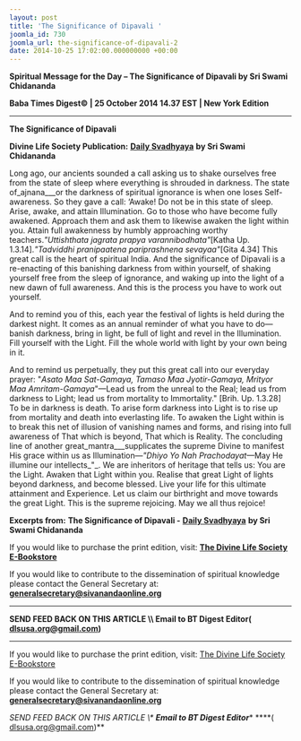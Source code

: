 ```yaml
---
layout: post
title: 'The Significance of Dipavali '
joomla_id: 730
joomla_url: the-significance-of-dipavali-2
date: 2014-10-25 17:02:00.000000000 +00:00
---
```

  

















































**Spiritual Message for the Day – The Significance of Dipavali by Sri Swami Chidananda**

**Baba Times Digest© | 25 October 2014 14.37 EST | New York Edition**

* * *  


**The Significance of Dipavali**

**Divine Life Society Publication:** [**Daily Svadhyaya**](http://www.dlshq.org/discourse/nov2007.htm) **by Sri Swami Chidananda**

Long ago, our ancients sounded a call asking us to shake ourselves free from the state of sleep where everything is shrouded in darkness. The state of_ajnana___or the darkness of spiritual ignorance is when one loses Self-awareness. So they gave a call: ‘Awake! Do not be in this state of sleep. Arise, awake, and attain Illumination. Go to those who have become fully awakened. Approach them and ask them to likewise awaken the light within you. Attain full awakenness by humbly approaching worthy teachers._"Uttishthata jagrata prapya varannibodhata"_[Katha Up. 1.3.14]._"Tadviddhi pranipaatena pariprashnena sevayaa"_[Gita 4.34] This great call is the heart of spiritual India. And the significance of Dipavali is a re-enacting of this banishing darkness from within yourself, of shaking yourself free from the sleep of ignorance, and waking up into the light of a new dawn of full awareness. And this is the process you have to work out yourself.

And to remind you of this, each year the festival of lights is held during the darkest night. It comes as an annual reminder of what you have to do—banish darkness, bring in light, be full of light and revel in the Illumination. Fill yourself with the Light. Fill the whole world with light by your own being in it.

And to remind us perpetually, they put this great call into our everyday prayer: "_Asato Maa Sat-Gamaya, Tamaso Maa Jyotir-Gamaya, Mrityor Maa Amritam-Gamaya_"—Lead us from the unreal to the Real; lead us from darkness to Light; lead us from mortality to Immortality." [Brih. Up. 1.3.28] To be in darkness is death. To arise form darkness into Light is to rise up from mortality and death into everlasting life. To awaken the Light within is to break this net of illusion of vanishing names and forms, and rising into full awareness of That which is beyond, That which is Reality. The concluding line of another great_mantra___supplicates the supreme Divine to manifest His grace within us as Illumination—_"Dhiyo Yo Nah Prachodayat_—May He illumine our intellects_"_. We are inheritors of heritage that tells us: You are the Light. Awaken that Light within you. Realise that great Light of lights beyond darkness, and become blessed. Live your life for this ultimate attainment and Experience. Let us claim our birthright and move towards the great Light. This is the supreme rejoicing. May we all thus rejoice!



**Excerpts from:**  **The Significance of Dipavali -** [**Daily Svadhyaya**](http://www.dlshq.org/discourse/nov2007.htm) **by Sri Swami Chidananda**

If you would like to purchase the print edition, visit: **[The Divine Life Society E-Bookstore](http://www.dlshq.org/download/download.htm)**

If you would like to contribute to the dissemination of spiritual knowledge please contact the General Secretary at: [](mailto:%20%3Cscript%20type=%27text/javascript%27%3E%20%3C%21--%20var%20prefix%20=%20%27ma%27%20+%20%27il%27%20+%20%27to%27;%20var%20path%20=%20%27hr%27%20+%20%27ef%27%20+%20%27=%27;%20var%20addy57016%20=%20%27generalsecretary%27%20+%20%27@%27;%20addy57016%20=%20addy57016%20+%20%27sivanandaonline%27%20+%20%27.%27%20+%20%27org%27;%20document.write%28%27%3Ca%20%27%20+%20path%20+%20%27%5C%27%27%20+%20prefix%20+%20%27:%27%20+%20addy57016%20+%20%27%5C%27%3E%27%29;%20document.write%28addy57016%29;%20document.write%28%27%3C%5C/a%3E%27%29;%20//--%3E%5Cn%20%3C/script%3E%3Cscript%20type=%27text/javascript%27%3E%20%3C%21--%20document.write%28%27%3Cspan%20style=%5C%27display:%20none;%5C%27%3E%27%29;%20//--%3E%20%3C/script%3EThis%20email%20address%20is%20being%20protected%20from%20spambots.%20You%20need%20JavaScript%20enabled%20to%20view%20it.%20%3Cscript%20type=%27text/javascript%27%3E%20%3C%21--%20document.write%28%27%3C/%27%29;%20document.write%28%27span%3E%27%29;%20//--%3E%20%3C/script%3E?subject=Contribution%20to%20Dissemination%20of%20Spiritual%20Knowledge) **generalsecretary@sivanandaonline.org**

****

**SEND FEED BACK ON THIS ARTICLE \\\ Email to BT Digest Editor[](mailto:%20%3Cscript%20type=%27text/javascript%27%3E%20%3C%21--%20var%20prefix%20=%20%27ma%27%20+%20%27il%27%20+%20%27to%27;%20var%20path%20=%20%27hr%27%20+%20%27ef%27%20+%20%27=%27;%20var%20addy72654%20=%20%27dlsusa.org%27%20+%20%27@%27;%20addy72654%20=%20addy72654%20+%20%27gmail%27%20+%20%27.%27%20+%20%27com%27;%20document.write%28%27%3Ca%20%27%20+%20path%20+%20%27%5C%27%27%20+%20prefix%20+%20%27:%27%20+%20addy72654%20+%20%27%5C%27%3E%27%29;%20document.write%28addy72654%29;%20document.write%28%27%3C%5C/a%3E%27%29;%20//--%3E%5Cn%20%3C/script%3E%3Cscript%20type=%27text/javascript%27%3E%20%3C%21--%20document.write%28%27%3Cspan%20style=%5C%27display:%20none;%5C%27%3E%27%29;%20//--%3E%20%3C/script%3EThis%20email%20address%20is%20being%20protected%20from%20spambots.%20You%20need%20JavaScript%20enabled%20to%20view%20it.%20%3Cscript%20type=%27text/javascript%27%3E%20%3C%21--%20document.write%28%27%3C/%27%29;%20document.write%28%27span%3E%27%29;%20//--%3E%20%3C/script%3E?subject=DLS%20Posts)( [dlsusa.org@gmail.com](mailto:dlsusa.org@gmail.com))**



* * *



  

If you would like to purchase the print edition, visit: [The Divine Life Society E-Bookstore](http://www.dlshq.org/download/download.htm)

If you would like to contribute to the dissemination of spiritual knowledge please contact the General Secretary at: **[generalsecretary@sivanandaonline.org](mailto:generalsecretary@sivanandaonline.org)**

**SEND FEED BACK ON THIS ARTICLE \\\**  **Email to BT Digest Editor**** [](mailto:%20%3Cscript%20type=%27text/javascript%27%3E%20%3C%21--%20var%20prefix%20=%20%27ma%27%20+%20%27il%27%20+%20%27to%27;%20var%20path%20=%20%27hr%27%20+%20%27ef%27%20+%20%27=%27;%20var%20addy72654%20=%20%27dlsusa.org%27%20+%20%27@%27;%20addy72654%20=%20addy72654%20+%20%27gmail%27%20+%20%27.%27%20+%20%27com%27;%20document.write%28%27%3Ca%20%27%20+%20path%20+%20%27%5C%27%27%20+%20prefix%20+%20%27:%27%20+%20addy72654%20+%20%27%5C%27%3E%27%29;%20document.write%28addy72654%29;%20document.write%28%27%3C%5C/a%3E%27%29;%20//--%3E%5Cn%20%3C/script%3E%3Cscript%20type=%27text/javascript%27%3E%20%3C%21--%20document.write%28%27%3Cspan%20style=%5C%27display:%20none;%5C%27%3E%27%29;%20//--%3E%20%3C/script%3EThis%20email%20address%20is%20being%20protected%20from%20spambots.%20You%20need%20JavaScript%20enabled%20to%20view%20it.%20%3Cscript%20type=%27text/javascript%27%3E%20%3C%21--%20document.write%28%27%3C/%27%29;%20document.write%28%27span%3E%27%29;%20//--%3E%20%3C/script%3E?subject=DLS%20Posts)****( [dlsusa.org@gmail.com](mailto:dlsusa.org@gmail.com))**  

